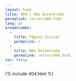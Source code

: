 ```yaml
---
layout: home
title: 404 | Não Encontrado
permalink: /error/404.html
lang: pt
breadcrumbs: 
  - 
    title: Página Inicial
    permalink: /
  -
    title: Não Encontrado
    permalink: /error/404.html
toc: false
---
```


{% include 404.html %}